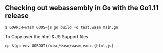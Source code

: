 ## Checking out webassembly in Go with the Go1.11 release


```
$ GOARCH=wasm GOOS=js go build -o test.wasm main.go
```

To Copy over the html & JS Support files

```
cp $(go env GOROOT)/misc/wasm/wasm_exec.{html,js} .
```